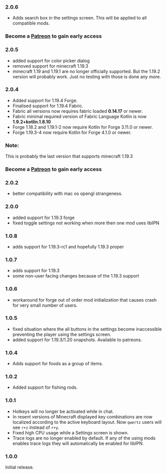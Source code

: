 <!-- latest begin -->

### 2.0.6

- Adds search box in the settings screen. This will be applied to all compatible mods.

### Become a [Patreon](https://www.patreon.com/mirinimi/membership) to gain early access

<!-- latest end -->

<!-- rest begin -->

### 2.0.5

- added support for color picker dialog
- removed support for minecraft 1.19.3
- minecraft 1.19 and 1.19.1 are no longer officially supported. But the 1.19.2 version will probably work. Just no testing with those is done any more.

### 2.0.4

- Added support for 1.19.4 Forge.
- Finalised support for 1.19.4 Fabric.
- Fabric all versions now requires fabric loaded **0.14.17** or newer.
- Fabric minimal required version of Fabric Language Kotlin is now **1.9.2+kotlin.1.8.10**
- Forge 1.18.2 and 1.19.1-2 now require Kotlin for Forge 3.11.0 or newer.
- Forge 1.19.3-4 now require Kotlin for Forge 4.1.0 or newer.

### Note:

This is probably the last version that supports minecraft 1.19.3

### Become a [Patreon](https://www.patreon.com/mirinimi/membership) to gain early access


### 2.0.2

- better compatibility with mac os opengl strangeness.



### 2.0.0

- added support for 1.19.3 forge
- fixed toggle settings not working when more then one mod uses libIPN

### 1.0.8

- adds support for 1.19.3-rc1 and hopefully 1.19.3 proper

### 1.0.7

- adds support for 1.19.3
- some non-user facing changes because of the 1.19.3 support

### 1.0.6

- workaround for forge out of order mod initialization that causes crash for very small number of users.

### 1.0.5

- fixed situation where the all buttons in the settings become inaccessible preventing the player using the settings screen.
- added support for 1.19.3/1.20 snapshots. Available to patreons.

### 1.0.4

- Adds support for foods as a group of items.

### 1.0.2

- Added support for fishing rods.


### 1.0.1

- Hotkeys will no longer be activated while in chat.
- In resent versions of Minecraft displayed key combinations are now localized according to the active keyboard layout. Now `qwertz` users will see `r+z` instead of `r+y`.
- Fixed high CPU usage while a Settings screen is shown.
- Trace logs are no longer enabled by default. If any of the using mods enables trace logs they will automatically be enabled for libIPN.

### 1.0.0

Initial release.
